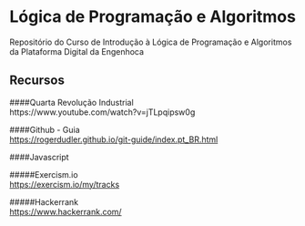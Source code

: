 # Lógica de Programação e Algoritmos

Repositório do Curso de Introdução à Lógica de Programação e Algoritmos da Plataforma Digital da Engenhoca

## Recursos

<p>
####Quarta Revolução Industrial </br>
https://www.youtube.com/watch?v=jTLpqipsw0g</br>

####Github - Guia </br>
https://rogerdudler.github.io/git-guide/index.pt_BR.html </br>

####Javascript</br>

#####Exercism.io</br>
https://exercism.io/my/tracks</br>

#####Hackerrank</br>
https://www.hackerrank.com/</br>

<p/>
